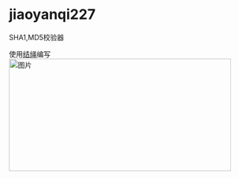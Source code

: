 # jiaoyanqi227
SHA1,MD5校验器

使用[结绳](https://www.coolapk.com/apk/250423)编写
<img src="https://i.loli.net/2020/06/26/GFLEY4UTshyVCc8.jpg" width = "450" alt="图片" height="228" align=center />
